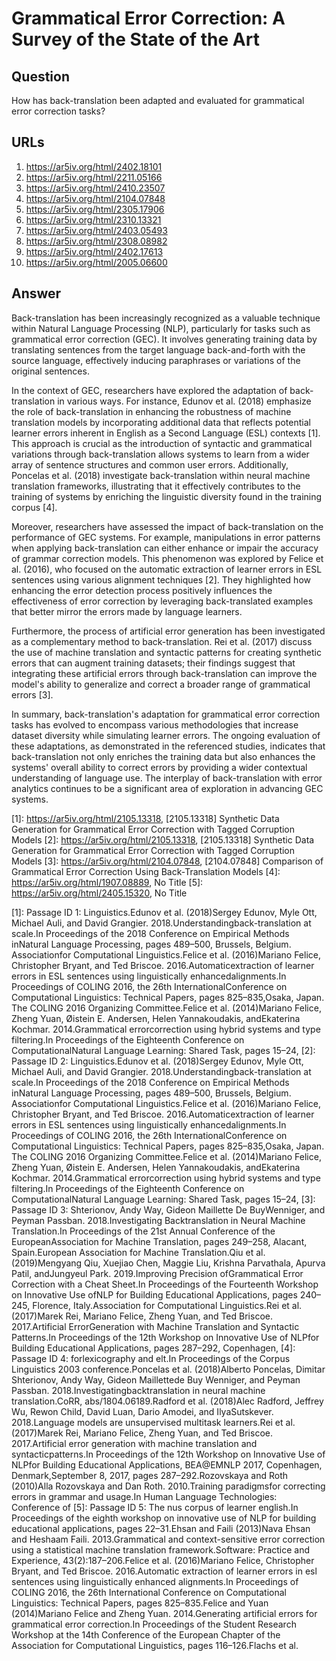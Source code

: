 # Grammatical Error Correction: A Survey of the State of the Art

## Question

How has back-translation been adapted and evaluated for grammatical error correction tasks?

## URLs

1. https://ar5iv.org/html/2402.18101
2. https://ar5iv.org/html/2211.05166
3. https://ar5iv.org/html/2410.23507
4. https://ar5iv.org/html/2104.07848
5. https://ar5iv.org/html/2305.17906
6. https://ar5iv.org/html/2310.13321
7. https://ar5iv.org/html/2403.05493
8. https://ar5iv.org/html/2308.08982
9. https://ar5iv.org/html/2402.17613
10. https://ar5iv.org/html/2005.06600

## Answer

Back-translation has been increasingly recognized as a valuable technique within Natural Language Processing (NLP), particularly for tasks such as grammatical error correction (GEC). It involves generating training data by translating sentences from the target language back-and-forth with the source language, effectively inducing paraphrases or variations of the original sentences.

In the context of GEC, researchers have explored the adaptation of back-translation in various ways. For instance, Edunov et al. (2018) emphasize the role of back-translation in enhancing the robustness of machine translation models by incorporating additional data that reflects potential learner errors inherent in English as a Second Language (ESL) contexts [1]. This approach is crucial as the introduction of syntactic and grammatical variations through back-translation allows systems to learn from a wider array of sentence structures and common user errors. Additionally, Poncelas et al. (2018) investigate back-translation within neural machine translation frameworks, illustrating that it effectively contributes to the training of systems by enriching the linguistic diversity found in the training corpus [4].

Moreover, researchers have assessed the impact of back-translation on the performance of GEC systems. For example, manipulations in error patterns when applying back-translation can either enhance or impair the accuracy of grammar correction models. This phenomenon was explored by Felice et al. (2016), who focused on the automatic extraction of learner errors in ESL sentences using various alignment techniques [2]. They highlighted how enhancing the error detection process positively influences the effectiveness of error correction by leveraging back-translated examples that better mirror the errors made by language learners.

Furthermore, the process of artificial error generation has been investigated as a complementary method to back-translation. Rei et al. (2017) discuss the use of machine translation and syntactic patterns for creating synthetic errors that can augment training datasets; their findings suggest that integrating these artificial errors through back-translation can improve the model's ability to generalize and correct a broader range of grammatical errors [3].

In summary, back-translation's adaptation for grammatical error correction tasks has evolved to encompass various methodologies that increase dataset diversity while simulating learner errors. The ongoing evaluation of these adaptations, as demonstrated in the referenced studies, indicates that back-translation not only enriches the training data but also enhances the systems' overall ability to correct errors by providing a wider contextual understanding of language use. The interplay of back-translation with error analytics continues to be a significant area of exploration in advancing GEC systems.

[1]: https://ar5iv.org/html/2105.13318, [2105.13318] Synthetic Data Generation for Grammatical Error Correction with Tagged Corruption Models
[2]: https://ar5iv.org/html/2105.13318, [2105.13318] Synthetic Data Generation for Grammatical Error Correction with Tagged Corruption Models
[3]: https://ar5iv.org/html/2104.07848, [2104.07848] Comparison of Grammatical Error Correction Using Back-Translation Models
[4]: https://ar5iv.org/html/1907.08889, No Title
[5]: https://ar5iv.org/html/2405.15320, No Title

[1]: Passage ID 1: Linguistics.Edunov et al. (2018)Sergey Edunov, Myle Ott, Michael Auli, and David Grangier. 2018.Understandingback-translation at scale.In Proceedings of the 2018 Conference on Empirical Methods inNatural Language Processing, pages 489–500, Brussels, Belgium. Associationfor Computational Linguistics.Felice et al. (2016)Mariano Felice, Christopher Bryant, and Ted Briscoe. 2016.Automaticextraction of learner errors in ESL sentences using linguistically enhancedalignments.In Proceedings of COLING 2016, the 26th InternationalConference on Computational Linguistics: Technical Papers, pages 825–835,Osaka, Japan. The COLING 2016 Organizing Committee.Felice et al. (2014)Mariano Felice, Zheng Yuan, Øistein E. Andersen, Helen Yannakoudakis, andEkaterina Kochmar. 2014.Grammatical errorcorrection using hybrid systems and type filtering.In Proceedings of the Eighteenth Conference on ComputationalNatural Language Learning: Shared Task, pages 15–24,
[2]: Passage ID 2: Linguistics.Edunov et al. (2018)Sergey Edunov, Myle Ott, Michael Auli, and David Grangier. 2018.Understandingback-translation at scale.In Proceedings of the 2018 Conference on Empirical Methods inNatural Language Processing, pages 489–500, Brussels, Belgium. Associationfor Computational Linguistics.Felice et al. (2016)Mariano Felice, Christopher Bryant, and Ted Briscoe. 2016.Automaticextraction of learner errors in ESL sentences using linguistically enhancedalignments.In Proceedings of COLING 2016, the 26th InternationalConference on Computational Linguistics: Technical Papers, pages 825–835,Osaka, Japan. The COLING 2016 Organizing Committee.Felice et al. (2014)Mariano Felice, Zheng Yuan, Øistein E. Andersen, Helen Yannakoudakis, andEkaterina Kochmar. 2014.Grammatical errorcorrection using hybrid systems and type filtering.In Proceedings of the Eighteenth Conference on ComputationalNatural Language Learning: Shared Task, pages 15–24,
[3]: Passage ID 3: Shterionov, Andy Way, Gideon Maillette De BuyWenniger, and Peyman Passban. 2018.Investigating Backtranslation in Neural Machine Translation.In Proceedings of the 21st Annual Conference of the EuropeanAssociation for Machine Translation, pages 249–258, Alacant, Spain.European Association for Machine Translation.Qiu et al. (2019)Mengyang Qiu, Xuejiao Chen, Maggie Liu, Krishna Parvathala, Apurva Patil, andJungyeul Park. 2019.Improving Precision ofGrammatical Error Correction with a Cheat Sheet.In Proceedings of the Fourteenth Workshop on Innovative Use ofNLP for Building Educational Applications, pages 240–245, Florence, Italy.Association for Computational Linguistics.Rei et al. (2017)Marek Rei, Mariano Felice, Zheng Yuan, and Ted Briscoe. 2017.Artificial ErrorGeneration with Machine Translation and Syntactic Patterns.In Proceedings of the 12th Workshop on Innovative Use of NLPfor Building Educational Applications, pages 287–292, Copenhagen,
[4]: Passage ID 4: forlexicography and elt.In Proceedings of the Corpus Linguistics 2003 conference.Poncelas et al. (2018)Alberto Poncelas, Dimitar Shterionov, Andy Way, Gideon Maillettede Buy Wenniger, and Peyman Passban. 2018.Investigatingbacktranslation in neural machine translation.CoRR, abs/1804.06189.Radford et al. (2018)Alec Radford, Jeffrey Wu, Rewon Child, David Luan, Dario Amodei, and IlyaSutskever. 2018.Language models are unsupervised multitask learners.Rei et al. (2017)Marek Rei, Mariano Felice, Zheng Yuan, and Ted Briscoe. 2017.Artificial error generation with machine translation and syntacticpatterns.In Proceedings of the 12th Workshop on Innovative Use of NLPfor Building Educational Applications, BEA@EMNLP 2017, Copenhagen, Denmark,September 8, 2017, pages 287–292.Rozovskaya and Roth (2010)Alla Rozovskaya and Dan Roth. 2010.Training paradigmsfor correcting errors in grammar and usage.In Human Language Technologies: Conference of
[5]: Passage ID 5: The nus corpus of learner english.In Proceedings of the eighth workshop on innovative use of NLP for building educational applications, pages 22–31.Ehsan and Faili (2013)Nava Ehsan and Heshaam Faili. 2013.Grammatical and context-sensitive error correction using a statistical machine translation framework.Software: Practice and Experience, 43(2):187–206.Felice et al. (2016)Mariano Felice, Christopher Bryant, and Ted Briscoe. 2016.Automatic extraction of learner errors in esl sentences using linguistically enhanced alignments.In Proceedings of COLING 2016, the 26th International Conference on Computational Linguistics: Technical Papers, pages 825–835.Felice and Yuan (2014)Mariano Felice and Zheng Yuan. 2014.Generating artificial errors for grammatical error correction.In Proceedings of the Student Research Workshop at the 14th Conference of the European Chapter of the Association for Computational Linguistics, pages 116–126.Flachs et al.